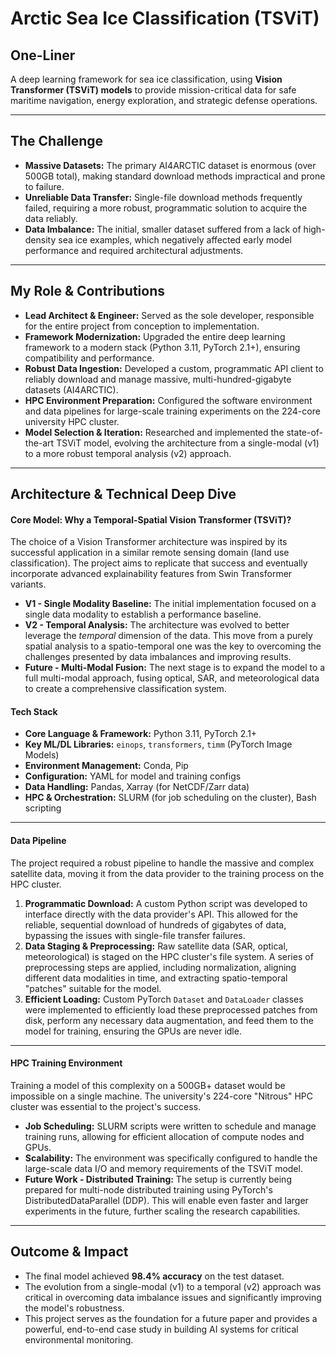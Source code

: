 # Arctic Sea Ice Classification (TSViT)

## One-Liner
A deep learning framework for sea ice classification, using **Vision Transformer (TSViT) models** to provide mission-critical data for safe maritime navigation, energy exploration, and strategic defense operations.

---
## The Challenge

- **Massive Datasets:** The primary AI4ARCTIC dataset is enormous (over 500GB total), making standard download methods impractical and prone to failure.
- **Unreliable Data Transfer:** Single-file download methods frequently failed, requiring a more robust, programmatic solution to acquire the data reliably.
- **Data Imbalance:** The initial, smaller dataset suffered from a lack of high-density sea ice examples, which negatively affected early model performance and required architectural adjustments.

---
## My Role & Contributions

- **Lead Architect & Engineer:** Served as the sole developer, responsible for the entire project from conception to implementation.
- **Framework Modernization:** Upgraded the entire deep learning framework to a modern stack (Python 3.11, PyTorch 2.1+), ensuring compatibility and performance.
- **Robust Data Ingestion:** Developed a custom, programmatic API client to reliably download and manage massive, multi-hundred-gigabyte datasets (AI4ARCTIC).
- **HPC Environment Preparation:** Configured the software environment and data pipelines for large-scale training experiments on the 224-core university HPC cluster.
- **Model Selection & Iteration:** Researched and implemented the state-of-the-art TSViT model, evolving the architecture from a single-modal (v1) to a more robust temporal analysis (v2) approach.

---
## Architecture & Technical Deep Dive

#### Core Model: Why a Temporal-Spatial Vision Transformer (TSViT)?
The choice of a Vision Transformer architecture was inspired by its successful application in a similar remote sensing domain (land use classification). The project aims to replicate that success and eventually incorporate advanced explainability features from Swin Transformer variants.

- **V1 - Single Modality Baseline:** The initial implementation focused on a single data modality to establish a performance baseline.
- **V2 - Temporal Analysis:** The architecture was evolved to better leverage the *temporal* dimension of the data. This move from a purely spatial analysis to a spatio-temporal one was the key to overcoming the challenges presented by data imbalances and improving results.
- **Future - Multi-Modal Fusion:** The next stage is to expand the model to a full multi-modal approach, fusing optical, SAR, and meteorological data to create a comprehensive classification system.

#### Tech Stack

- **Core Language & Framework:** Python 3.11, PyTorch 2.1+
- **Key ML/DL Libraries:** `einops`, `transformers`, `timm` (PyTorch Image Models)
- **Environment Management:** Conda, Pip
- **Configuration:** YAML for model and training configs
- **Data Handling:** Pandas, Xarray (for NetCDF/Zarr data)
- **HPC & Orchestration:** SLURM (for job scheduling on the cluster), Bash scripting

---

#### Data Pipeline

The project required a robust pipeline to handle the massive and complex satellite data, moving it from the data provider to the training process on the HPC cluster.

1.  **Programmatic Download:** A custom Python script was developed to interface directly with the data provider's API. This allowed for the reliable, sequential download of hundreds of gigabytes of data, bypassing the issues with single-file transfer failures.
2.  **Data Staging & Preprocessing:** Raw satellite data (SAR, optical, meteorological) is staged on the HPC cluster's file system. A series of preprocessing steps are applied, including normalization, aligning different data modalities in time, and extracting spatio-temporal "patches" suitable for the model.
3.  **Efficient Loading:** Custom PyTorch `Dataset` and `DataLoader` classes were implemented to efficiently load these preprocessed patches from disk, perform any necessary data augmentation, and feed them to the model for training, ensuring the GPUs are never idle.

---

#### HPC Training Environment

Training a model of this complexity on a 500GB+ dataset would be impossible on a single machine. The university's 224-core "Nitrous" HPC cluster was essential to the project's success.

-   **Job Scheduling:** SLURM scripts were written to schedule and manage training runs, allowing for efficient allocation of compute nodes and GPUs.
-   **Scalability:** The environment was specifically configured to handle the large-scale data I/O and memory requirements of the TSViT model.
-   **Future Work - Distributed Training:** The setup is currently being prepared for multi-node distributed training using PyTorch's DistributedDataParallel (DDP). This will enable even faster and larger experiments in the future, further scaling the research capabilities.

---

## Outcome & Impact

- The final model achieved **98.4% accuracy** on the test dataset.
- The evolution from a single-modal (v1) to a temporal (v2) approach was critical in overcoming data imbalance issues and significantly improving the model's robustness.
- This project serves as the foundation for a future paper and provides a powerful, end-to-end case study in building AI systems for critical environmental monitoring.